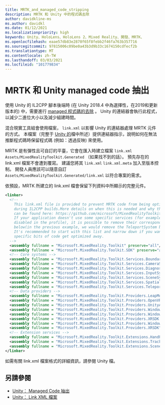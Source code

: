```yaml
---
title: MRTK_and_managed_code_stripping
description: MRTK 和 Unity 中的程式碼去除
author: davidkline-ms
ms.author: davidkl
ms.date: 01/12/2021
ms.localizationpriority: high
keywords: Unity、HoloLens、HoloLens 2、Mixed Reality、開發、MRTK、
ms.openlocfilehash: eaae57db83e2870f65f8febb2f46fa763b357716
ms.sourcegitcommit: 97815006c09be0a43b3d9b33c1674150cdfecf2b
ms.translationtype: MT
ms.contentlocale: zh-TW
ms.lasthandoff: 03/03/2021
ms.locfileid: "101779834"
---
```

# <a name="mrtk-and-unity-managed-code-stripping"></a>MRTK 和 Unity managed code 抽出

使用 Unity 的 IL2CPP 腳本後端時 (在 Unity 2018.4 中為選擇性，在2019和更新版本的) 中，需要進行 [managed 程式碼的去除](https://docs.unity3d.com/Manual/ManagedCodeStripping.html) 。
Unity 的連結器會執行此程式，以減少二進位大小以及減少組建時間。

混合現實工具組會使用檔案， `link.xml` 以影響 Unity 的連結器處理 MRTK 元件的方式。 本檔案（完整于 [Unity 的](https://docs.unity3d.com/Manual/ManagedCodeStripping.html#LinkXML)檔中所述）提供連結器指示，說明如何在無法推斷程式碼時保留程式碼 (例如：透過反映) 來使用。

MRTK 是有彈性且可自訂的平臺，它會在匯入時建立檔案 `link.xml` `Assets/MixedRealityToolkit.Generated` （如果找不到的話）。 預先存在的 link.xml 檔案不會遭到覆寫。 建議您將其 `link.xml` `link.xml.meta` 加入至版本控制。 開發人員應該可以隨意自訂 `Assets/MixedRealityToolkit.Generated/link.xml` 以符合專案的需求。

依預設，MRTK 所建立的 link.xml 檔會保留下列資料中所顯示的完整元件。

``` xml
<linker> 
  <!-- 
    This link.xml file is provided to prevent MRTK code from being optimized away 
    during IL2CPP builds.More details on when this is needed and why this is needed 
    can be found here: https://github.com/microsoft/MixedRealityToolkit-Unity/issues/5273 
    If your application doesn't use some specific services (for example, if teleportation system is 
    disabled in the profile), it is possible to remove their corresponding lines down 
    below(in the previous example, we would remove the TeleportSystem below). 
    It's recommended to start with this list and narrow down if you want to ensure 
    specific bits of code get optimized away. 
  --> 
  <assembly fullname = "Microsoft.MixedReality.Toolkit" preserve="all"/> 
  <assembly fullname = "Microsoft.MixedReality.Toolkit.SDK" preserve="all"/> 
  <!-- Core systems --> 
  <assembly fullname = "Microsoft.MixedReality.Toolkit.Services.BoundarySystem" preserve="all"/> 
  <assembly fullname = "Microsoft.MixedReality.Toolkit.Services.CameraSystem" preserve="all"/> 
  <assembly fullname = "Microsoft.MixedReality.Toolkit.Services.DiagnosticsSystem" preserve="all"/> 
  <assembly fullname = "Microsoft.MixedReality.Toolkit.Services.InputSystem" preserve="all"/> 
  <assembly fullname = "Microsoft.MixedReality.Toolkit.Services.SceneSystem" preserve="all"/> 
  <assembly fullname = "Microsoft.MixedReality.Toolkit.Services.SpatialAwarenessSystem" preserve="all"/> 
  <assembly fullname = "Microsoft.MixedReality.Toolkit.Services.TeleportSystem" preserve="all"/> 
  <!-- Data providers --> 
  <assembly fullname = "Microsoft.MixedReality.Toolkit.Providers.LeapMotion" preserve="all"/> 
  <assembly fullname = "Microsoft.MixedReality.Toolkit.Providers.OpenVR" preserve="all"/> 
  <assembly fullname = "Microsoft.MixedReality.Toolkit.Providers.UnityAR" preserve="all"/> 
  <assembly fullname = "Microsoft.MixedReality.Toolkit.Providers.WindowsMixedReality.Shared" preserve="all"/> 
  <assembly fullname = "Microsoft.MixedReality.Toolkit.Providers.WindowsMixedReality" preserve="all"/> 
  <assembly fullname = "Microsoft.MixedReality.Toolkit.Providers.XRSDK.WindowsMixedReality" preserve="all"/> 
  <assembly fullname = "Microsoft.MixedReality.Toolkit.Providers.WindowsVoiceInput" preserve="all"/> 
  <assembly fullname = "Microsoft.MixedReality.Toolkit.Providers.XRSDK" preserve="all"/> 
  <!-- Extension services --> 
  <assembly fullname = "Microsoft.MixedReality.Toolkit.Extensions.HandPhysics" preserve="all"/> 
  <assembly fullname = "Microsoft.MixedReality.Toolkit.Extensions.Tracking" preserve="all"/> 
  <assembly fullname = "Microsoft.MixedReality.Toolkit.Extensions.SceneTransitionService" preserve="all"/> 
</linker>
```

如需有關 link.xml 檔案格式的詳細資訊，請參閱 Unity 檔。

## <a name="see-also"></a>另請參閱

- [Unity： Managed Code 抽出](https://docs.unity3d.com/Manual/ManagedCodeStripping.html)
- [Unity： Link XML 檔案](https://docs.unity3d.com/Manual/ManagedCodeStripping.html#LinkXML)
